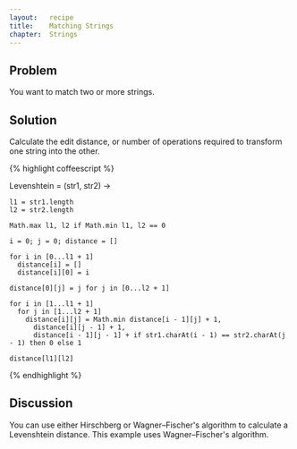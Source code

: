 ```yaml
---
layout:   recipe
title:    Matching Strings
chapter:  Strings
---
```

## Problem

You want to match two or more strings.

## Solution

Calculate the edit distance, or number of operations required to transform one string into the other.

{% highlight coffeescript %}

Levenshtein =
  (str1, str2) ->
          
    l1 = str1.length
    l2 = str2.length
    
    Math.max l1, l2 if Math.min l1, l2 == 0      
    
    i = 0; j = 0; distance = []

    for i in [0...l1 + 1]
      distance[i] = []
      distance[i][0] = i

    distance[0][j] = j for j in [0...l2 + 1]
    
    for i in [1...l1 + 1]
      for j in [1...l2 + 1]
        distance[i][j] = Math.min distance[i - 1][j] + 1,
          distance[i][j - 1] + 1,                         
          distance[i - 1][j - 1] + if str1.charAt(i - 1) == str2.charAt(j - 1) then 0 else 1

    distance[l1][l2]

{% endhighlight %}

## Discussion

You can use either Hirschberg or Wagner–Fischer's algorithm to calculate a Levenshtein distance. This example uses Wagner–Fischer's algorithm. 